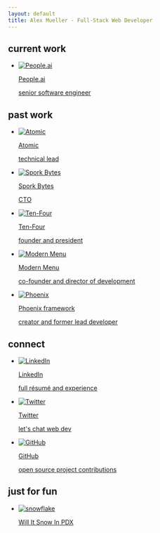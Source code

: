 ```yaml
---
layout: default
title: Alex Mueller - Full-Stack Web Developer
---
```


<section>
	<h1>current work</h1>
	<ul class="links">
		<li><a href="https://people.ai" target="_blank" aria-label="People.ai"><img src="img/people-ai.svg" alt="People.ai"><div class="details"><p class="details-title">People.ai</p><p>senior software engineer</p></div></a></li>
	</ul>
</section>

<section>
	<h1>past work</h1>
	<ul class="links">
		<li><a href="https://atomic.financial" target="_blank" aria-label="Atomic"><img src="img/atomic.svg" alt="Atomic"><div class="details"><p class="details-title">Atomic</p><p>technical lead</p></div></a></li>
    	<li><a href="https://sporkbytes.com" target="_blank" aria-label="Spork Bytes"><img src="img/spork-bytes.svg" alt="Spork Bytes"><div class="details"><p class="details-title">Spork Bytes</p><p>CTO</p></div></a></li>
    	<li><a href="https://ten-four.tech" target="_blank" aria-label="Ten-Four"><img src="img/ten-four.svg" alt="Ten-Four"><div class="details"><p class="details-title">Ten-Four</p><p>founder and president</p></div></a></li>
    	<li><a href="http://modernme.nu" target="_blank" aria-label="Modern Menu"><img src="img/modern-menu.svg" alt="Modern Menu"><div class="details"><p class="details-title">Modern Menu</p><p>co-founder and director of development</p></div></a></li>
    	<li><a href="https://github.com/connectivedx/Phoenix" target="_blank" aria-label="Phoenix Web Development Framework"><img src="img/phoenix.svg" alt="Phoenix"><div class="details"><p class="details-title">Phoenix framework</p><p>creator and former lead developer</p></div></a></li>
    </ul>

</section>

<section>
	<h1>connect</h1>
	<ul class="links">
		<li><a href="https://www.linkedin.com/in/alexjmueller" target="_blank" aria-label="LinkedIn"><img src="img/linkedin.svg" alt="LinkedIn"><div class="details"><p class="details-title">LinkedIn</p><p>full r&#233;sum&#233; and experience</p></div></a></li>
		<li><a href="https://twitter.com/ajmueller" target="_blank" aria-label="Twitter"><img src="img/twitter.svg" alt="Twitter"><div class="details"><p class="details-title">Twitter</p><p>let's chat web dev</p></div></a></li>
		<li><a href="https://github.com/ajmueller" target="_blank" aria-label="GitHub"><img src="img/github.svg" alt="GitHub"><div class="details"><p class="details-title">GitHub</p><p>open source project contributions</p></div></a></li>
	</ul>
</section>

<section>
	<h1>just for fun</h1>
	<ul class="links">
		<li><a href="https://www.willitsnowinpdx.com" target="_blank" aria-label="Will It Snow In PDX"><img src="img/snow.svg" alt="snowflake"><div class="details"><p class="details-title">Will It Snow In PDX</p></div></a></li>
	</ul>
</section>
